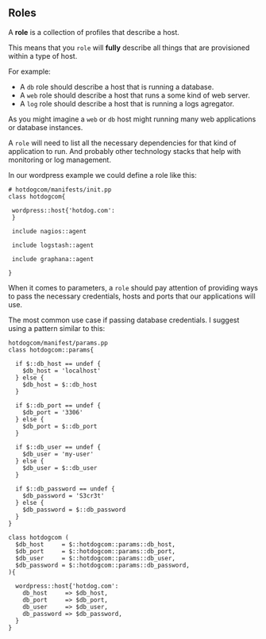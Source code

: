 ## Roles

A **role** is a collection of profiles that describe a host.

This means that you `role` will **fully** describe all things that are provisioned within a type of host.

For example:
* A `db` role should describe a host that is running a database.
* A `web` role should describe a host that runs a some kind of web server.
* A `log` role should describe a host that is running a logs agregator.

As you might imagine a `web` or `db` host might running many web applications or database instances.

A `role` will need to list all the necessary dependencies for that kind of application to run. And probably other technology stacks that help with monitoring or log management.

In our wordpress example we could define a role like this:

```puppet
# hotdogcom/manifests/init.pp
class hotdogcom{
 
 wordpress::host{'hotdog.com':
 }
 
 include nagios::agent
 
 include logstash::agent
 
 include graphana::agent
 
}
```

When it comes to parameters, a `role` should pay attention of providing ways to pass the necessary credentials, hosts and ports that our applications will use.

The most common use case if passing database credentials. I suggest using a pattern similar to this:

```puppet
hotdogcom/manifest/params.pp
class hotdogcom::params{
  
  if $::db_host == undef {
    $db_host = 'localhost'
  } else {
    $db_host = $::db_host
  }
  
  if $::db_port == undef {
    $db_port = '3306'
  } else {
    $db_port = $::db_port
  }
  
  if $::db_user == undef {
    $db_user = 'my-user'
  } else {
    $db_user = $::db_user
  }
  
  if $::db_password == undef {
    $db_password = 'S3cr3t'
  } else {
    $db_password = $::db_password
  }
}

class hotdogcom (
  $db_host     = $::hotdogcom::params::db_host,
  $db_port     = $::hotdogcom::params::db_port,
  $db_user     = $::hotdogcom::params::db_user,
  $db_password = $::hotdogcom::params::db_password,
){

  wordpress::host{'hotdog.com':
    db_host     => $db_host,
    db_port     => $db_port,
    db_user     => $db_user,
    db_password => $db_password,
  }
}

```
